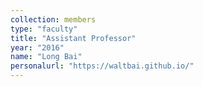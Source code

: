 ```yaml
---
collection: members
type: "faculty"
title: "Assistant Professor"
year: "2016"
name: "Long Bai"
personalurl: "https://waltbai.github.io/"
---
```

